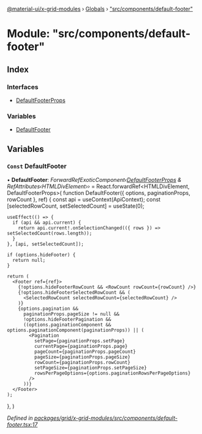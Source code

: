 [@material-ui/x-grid-modules](../README.md) › [Globals](../globals.md) › ["src/components/default-footer"](_src_components_default_footer_.md)

# Module: "src/components/default-footer"

## Index

### Interfaces

- [DefaultFooterProps](../interfaces/_src_components_default_footer_.defaultfooterprops.md)

### Variables

- [DefaultFooter](_src_components_default_footer_.md#const-defaultfooter)

## Variables

### `Const` DefaultFooter

• **DefaultFooter**: _ForwardRefExoticComponent‹[DefaultFooterProps](../interfaces/_src_components_default_footer_.defaultfooterprops.md) & RefAttributes‹HTMLDivElement››_ = React.forwardRef<HTMLDivElement, DefaultFooterProps>(
function DefaultFooter({ options, paginationProps, rowCount }, ref) {
const api = useContext(ApiContext);
const [selectedRowCount, setSelectedCount] = useState(0);

    useEffect(() => {
      if (api && api.current) {
        return api.current!.onSelectionChanged(({ rows }) => setSelectedCount(rows.length));
      }
    }, [api, setSelectedCount]);

    if (options.hideFooter) {
      return null;
    }

    return (
      <Footer ref={ref}>
        {!options.hideFooterRowCount && <RowCount rowCount={rowCount} />}
        {!options.hideFooterSelectedRowCount && (
          <SelectedRowCount selectedRowCount={selectedRowCount} />
        )}
        {options.pagination &&
          paginationProps.pageSize != null &&
          !options.hideFooterPagination &&
          ((options.paginationComponent && options.paginationComponent(paginationProps)) || (
            <Pagination
              setPage={paginationProps.setPage}
              currentPage={paginationProps.page}
              pageCount={paginationProps.pageCount}
              pageSize={paginationProps.pageSize}
              rowCount={paginationProps.rowCount}
              setPageSize={paginationProps.setPageSize}
              rowsPerPageOptions={options.paginationRowsPerPageOptions}
            />
          ))}
      </Footer>
    );

},
)

_Defined in [packages/grid/x-grid-modules/src/components/default-footer.tsx:17](https://github.com/mui-org/material-ui-x/blob/a679779/packages/grid/x-grid-modules/src/components/default-footer.tsx#L17)_

